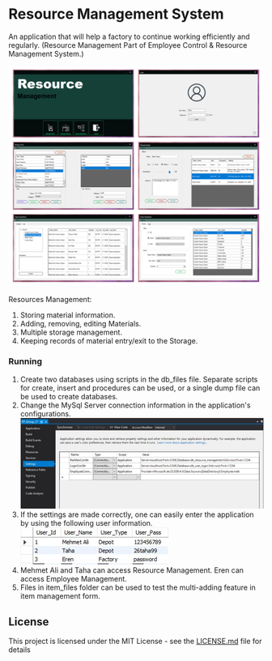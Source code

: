 # Resource Management System

An application that will help a factory to continue working efficiently and regularly.
(Resource Management Part of Employee Control & Resource Management System.)

![Screenshots](images/m0.png)

Resources Management:
1.	Storing material information.
2.	Adding, removing, editing Materials.
3.	Multiple storage management.
4.	Keeping records of material entry/exit to the Storage.

### Running

1.	Create two databases using scripts in the db_files file. Separate scripts for create, insert and procedures can be used, or a single dump file can be used to create databases.
2.	Change the MySql Server connection information in the application's configurations.
![AppConfig](images/h0.png)
3.	If the settings are made correctly, one can easily enter the application by using the following user information.
 ![Users](images/h1.png)
4.	Mehmet Ali and Taha can access Resource Management. Eren can access Employee Management.
5.	Files in item_files folder can be used to test the multi-adding feature in item management form. 

## License

This project is licensed under the MIT License - see the [LICENSE.md](LICENSE.md) file for details